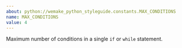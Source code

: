 ```yaml
---
about: python://wemake_python_styleguide.constants.MAX_CONDITIONS
name: MAX_CONDITIONS
value: 4
---
```


Maximum number of conditions in a single `if` or `while` statement.